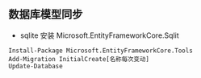 ﻿## 数据库模型同步
- sqlite 安装 Microsoft.EntityFrameworkCore.Sqlit
```
Install-Package Microsoft.EntityFrameworkCore.Tools
Add-Migration InitialCreate[名称每次变动]
Update-Database
```